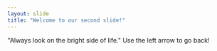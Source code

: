 ```yaml
---
layout: slide
title: "Welcome to our second slide!"
---
```

"Always look on the bright side of life."
Use the left arrow to go back!
